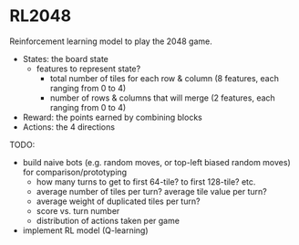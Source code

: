 # RL2048

Reinforcement learning model to play the 2048 game.

- States: the board state
  - features to represent state?
    - total number of tiles for each row & column (8 features, each ranging from 0 to 4)
    - number of rows & columns that will merge (2 features, each ranging from 0 to 4)
- Reward: the points earned by combining blocks
- Actions: the 4 directions

TODO:
- build naive bots (e.g. random moves, or top-left biased random moves) for comparison/prototyping
  - how many turns to get to first 64-tile? to first 128-tile? etc.
  - average number of tiles per turn? average tile value per turn?
  - average weight of duplicated tiles per turn?
  - score vs. turn number
  - distribution of actions taken per game
- implement RL model (Q-learning)
